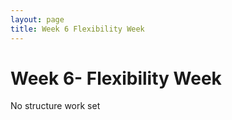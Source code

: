 ```yaml
---
layout: page
title: Week 6 Flexibility Week
---
```


Week 6- Flexibility Week
=====================

No structure work set 
